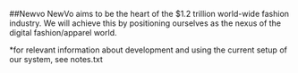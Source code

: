 ##Newvo
NewVo aims to be the heart of the $1.2 trillion world-wide fashion industry. We will achieve this by positioning ourselves as the nexus of the digital fashion/apparel world.

*for relevant information about development and using the current setup of our system, see notes.txt


